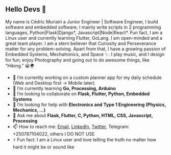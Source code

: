 ## Hello Devs 👋

My name is Cédric Muriairi a Junior Engineer | Software Engineer, I build software and embedded software; I mainly write scripts in 2 programming languages, Python|Flask|Django*, Javascript|Node|React*. Fun fact, I am a Linux user and currently learning Flutter, GoLang. I am open-minded and a great team player. I am a stern believer that Curiosity and Perseverance matter for any problem-solving.
Apart from that, I have a growing passion of Embedded Systems, Mechatronics, and Space ✨️.
I play music, and I design for fun; enjoy Photography and going out to do awesome things, like "Hiking." 😀️🌍️

- 🔭 I’m currently working on a custom planner app for my daily schedule (Web and Desktop first -> Mobile later)
- 🌱 I’m currently learning **Go, Processing, Arduino**
- 👯 I’m looking to collaborate on **Flask, Flutter, Python, Embedded Systems**
- 🤔 I’m looking for help with **Electronics and Type 1 Engineering (Physics, Mechanics, ...)**
- 💬 Ask me about **Flask, Flutter, C, Python, HTML, CSS, Javascript, Processing**
- 📫 How to reach me: [Email](mailto:murairicedric@gmail.com), [LinkedIn](https://www.linkedin.com/in/cedric-murairi/), [Twitter](https://twitter.com/CMurairi), Telegram: +250787104022, others I DO NOT USE
- ⚡ Fun fact: I am a Linux user and love telling the truth no matter how hard it might be or sound like
